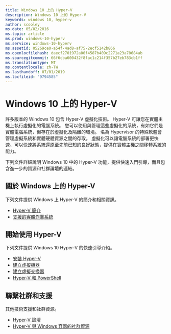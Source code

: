 ```yaml
---
title: Windows 10 上的 Hyper-V
description: Windows 10 上的 Hyper-V
keywords: windows 10, hyper-v
author: scooley
ms.date: 05/02/2016
ms.topic: article
ms.prod: windows-10-hyperv
ms.service: windows-10-hyperv
ms.assetid: 05269ce0-a54f-4ad8-af75-2ecf5142b866
ms.openlocfilehash: daecf2701972a00f4587b409c2271a23a70684ab
ms.sourcegitcommit: 66f6cba600432f8fac1c214f357b27eb783cb1ff
ms.translationtype: MT
ms.contentlocale: zh-TW
ms.lasthandoff: 07/01/2019
ms.locfileid: "9794585"
---
```

# <a name="hyper-v-on-windows-10"></a>Windows 10 上的 Hyper-V 

許多版本的 Windows 10 包含 Hyper-V 虛擬化技術。 Hyper-V 可讓您在實體主機上執行虛擬化的電腦系統。 您可以使用與管理這些虛擬化的系統，有如它們是實體電腦系統，但存在於虛擬化及隔離的環境。 名為 Hypervisor 的特殊軟體會管理虛擬系統和實體硬體資源之間的存取。 虛擬化可以讓電腦系統的部署更快速、可以快速將系統還原至先前已知的良好狀態，提供在實體主機之間移轉系統的能力。

下列文件詳細說明 Windows 10 中的 Hyper-V 功能，提供快速入門引導，而且包含進一步的資源和社群論壇的連結。 

## <a name="about-hyper-v-on-windows"></a>關於 Windows 上的 Hyper-V
下列文件提供 Windows 上 Hyper-V 的簡介和相關資訊。

* [Hyper-V 簡介](./about/index.md)
* [支援的客體作業系統](about\supported-guest-os.md)

## <a name="get-started-with-hyper-v"></a>開始使用 Hyper-V
下列文件提供 Windows 10 Hyper-V 的快速引導介紹。

* [安裝 Hyper-V](quick-start\enable-hyper-v.md)
* [建立虛擬機器](quick-start\create-virtual-machine.md)
* [建立虛擬交換器](quick-start\connect-to-network.md)
* [Hyper-V 和 PowerShell](quick-start\try-hyper-v-powershell.md)

## <a name="connect-with-community-and-support"></a>聯繫社群和支援
其他技術支援和社群資源。

* [Hyper-V 論壇](https://social.technet.microsoft.com/Forums/windowsserver/home?forum=winserverhyperv)
* [Hyper-V 與 Windows 容器的社群資源](/virtualization/community/index.md)
